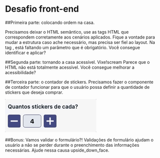 # Desafio front-end

##Primeira parte: colocando ordem na casa.

Precisamos deixar o HTML semântico, use as tags HTML que correspondem corretamente aos cenários aplicados.
Fique a vontade para mudar a estrutura caso ache necessário, mas precisa ser fiel ao layout.
Na tag <html>, está faltando um parâmetro que é obrigatório. Você consegue identificar e aplicar?

##Segunda parte: tornando a casa acessível.
Vixe!scream Parece que o HTML não está totalmente acessível. Você consegue melhorar a acessibilidade?

##Terceira parte: o contador de stickers.
Precisamos fazer o componente de contador funcionar para que o usuário possa definir a quantidade de stickers que deseja comprar.

![](contador.gif)

##Bonus: Vamos validar o formulário?!
Validações de formulário ajudam o usuário a não se perder durante o preenchimento das informações necessárias. Ajude nessa causa upside_down_face.
